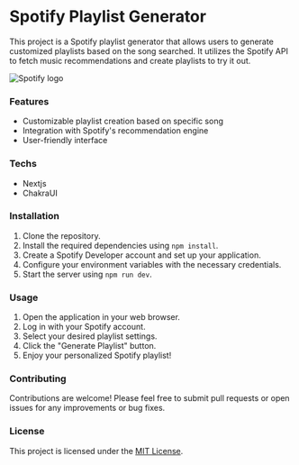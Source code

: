 # Spotify Playlist Generator
This project is a Spotify playlist generator that allows users to generate customized playlists based on the song searched. It utilizes the Spotify API to fetch music recommendations and create playlists to try it out.

<img style="align: center" src="https://t2.tudocdn.net/650666?w=646&h=284"  alt="Spotify logo"/>

### Features

- Customizable playlist creation based on specific song
- Integration with Spotify's recommendation engine
- User-friendly interface

### Techs

- Nextjs
- ChakraUI

### Installation

1. Clone the repository.
2. Install the required dependencies using `npm install`.
3. Create a Spotify Developer account and set up your application.
4. Configure your environment variables with the necessary credentials.
5. Start the server using `npm run dev`.

### Usage

1. Open the application in your web browser.
2. Log in with your Spotify account.
3. Select your desired playlist settings.
4. Click the "Generate Playlist" button.
5. Enjoy your personalized Spotify playlist!

### Contributing

Contributions are welcome! Please feel free to submit pull requests or open issues for any improvements or bug fixes.

### License

This project is licensed under the [MIT License](https://opensource.org/licenses/MIT).
